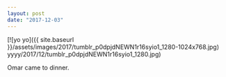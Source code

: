 ```yaml
---
layout: post
date: "2017-12-03"
---
```


[![yo yo]({{ site.baseurl }}/assets/images/2017/tumblr_p0dpjdNEWN1r16syio1_1280-1024x768.jpg) yyyy/2017/12/tumblr_p0dpjdNEWN1r16syio1_1280.jpg)

Omar came to dinner.
